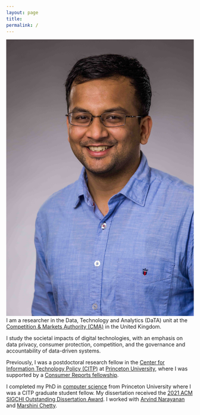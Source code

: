 ```yaml
---
layout: page
title:
permalink: /
---
```


<p><img src="/files/pic_Fotor.png" id="mug-shot" alt="mug-shot"/> I am a researcher in the Data, Technology and Analytics (DaTA) unit at the <a href="https://www.gov.uk/government/organisations/competition-and-markets-authority">Competition & Markets Authority (CMA)</a> in the United Kingdom.</p>

<p>I study the societal impacts of digital technologies, with an emphasis on data privacy, consumer protection, competition, and the governance and accountability of data-driven systems.</p>

<p> Previously, I was a postdoctoral research fellow in the <a href="http://citp.princeton.edu">Center for Information Technology Policy (CITP)</a> at <a href="http://princeton.edu">Princeton University</a>, where I was supported by a <a href="https://digital-lab.consumerreports.org/fellows/">Consumer Reports fellowship</a>.</p>

<p>I completed my PhD in <a href="https://www.cs.princeton.edu/">computer science</a> from Princeton University where I was a CITP graduate student fellow. My dissertation received the <a href="https://sigchi.org/awards/sigchi-award-recipients/2021-sigchi-awards/" target="_blank">2021 ACM SIGCHI Outstanding Dissertation Award</a>. I worked with <a href="http://randomwalker.info">Arvind Narayanan</a> and <a href="http://marshini.net">Marshini Chetty</a>.</p>

